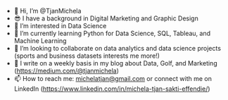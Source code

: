 - 👋 Hi, I’m @TjanMichela
- 😎 I have a background in Digital Marketing and Graphic Design
- 👀 I’m interested in Data Science
- 🌱 I’m currently learning Python for Data Science, SQL, Tableau, and Machine Learning
- 💞️ I’m looking to collaborate on data analytics and data science projects (sports and business datasets interests me more!)
- 📝 I write on a weekly basis in my blog about Data, Golf, and Marketing (https://medium.com/@tjanmichela)
- 📫 How to reach me: michelatjan@gmail.com or connect with me on LinkedIn (https://www.linkedin.com/in/michela-tjan-sakti-effendie/)
